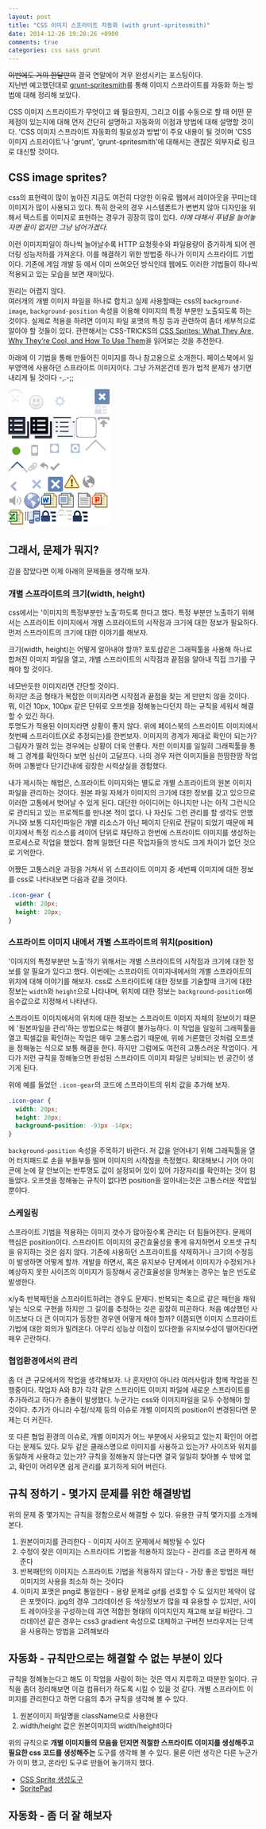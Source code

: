 ```yaml
---
layout: post
title: "CSS 이미지 스프라이트 자동화 (with grunt-spritesmith)"
date: 2014-12-26 19:28:26 +0900
comments: true
categories: css sass grunt
---
```


<del>이번에도 거의 한달만의</del> 결국 연말에야  겨우 완성시키는 포스팅이다.  
지난번 예고했던대로 [grunt-spritesmith](https://github.com/Ensighten/grunt-spritesmith)를 통해 이미지 스프라이트를 자동화 하는 방법에 대해 정리해 보았다.

CSS 이미지 스프라이트가 무엇이고 왜 필요한지, 그리고 이를 수동으로 할 때 어떤 문제점이 있는지에 대해 먼저 간단히 설명하고 자동화의 이점과 방법에 대해 설명할 것이다. 'CSS 이미지 스프라이트 자동화의 필요성과 방법'이 주요 내용이 될 것이며 'CSS 이미지 스프라이트'나 'grunt', 'grunt-spritesmith'에 대해서는 괜찮은 외부자료 링크로 대신할 것이다.

<!-- more -->

## CSS image sprites?

css의 표현력이 많이 높아진 지금도 여전히 다양한 이유로 웹에서 레이아웃을 꾸미는데 이미지가 많이 사용되고 있다. 특히 한국의 경우 시스템폰트가 변변치 않아 디자인을 위해서 텍스트를 이미지로 표현하는 경우가 굉장히 많이 있다.
*이에 대해서 푸념을 늘어놓자면 끝이 없지만 그냥 넘어가겠다.*

이런 이미지파일이 하나씩 늘어날수록 HTTP 요청횟수와 파일용량이 증가하게 되어 렌더링 성능저하를 가져온다. 이를 해결하기 위한 방법중 하나가 이미지 스프라이트 기법이다. 기존에 게임 개발 등 에서 이미 쓰여오던 방식인데 웹에도 이러한 기법들이 하나씩 적용되고 있는 모습을 보면 재미있다.

원리는 어렵지 않다.  
여러개의 개별 이미지 파일을 하나로 합치고 실제 사용할때는 css의 `background-image`, `background-position` 속성을 이용해 이미지의 특정 부분만 노출되도록 하는 것이다. 실제로 적용을 하려면 이미지 파일 포맷의 특징 등과 관련하여 좀더 세부적으로 알아야 할 것들이 있다. 관련해서는 CSS-TRICKS의 [CSS Sprites: What They Are, Why They’re Cool, and How To Use Them](http://css-tricks.com/css-sprites/)을 읽어보는 것을 추천한다.

아래에 이 기법을 통해 만들어진 이미지를 하나 참고용으로 소개한다. 페이스북에서 일부영역에 사용하던 스프라이트 이미지이다. 그냥 가져온건데 뭔가 법적 문제가 생기면 내리게 될 것이다 -,.-;;

<img src="/images/posts/20140511/fb-sprites.png" alt="페이스북에서 사용중이던 스프라이트 이미지의 일부 &copy; facebook">



## 그래서, 문제가 뭐지?

감을 잡았다면 이제 아래의 문제들을 생각해 보자.

### 개별 스프라이트의 크기(width, height)

css에서는 '이미지의 특정부분만 노출'하도록 한다고 했다. 특정 부분만 노출하기 위해서는 스프라이트 이미지에서 개별 스프라이트의 시작점과 크기에 대한 정보가 필요하다. 먼저 스프라이트의 크기에 대한 이야기를 해보자. 

크기(width, height)는 어떻게 알아내야 할까? 포토샵같은 그래픽툴을 사용해 하나로 합쳐진 이미지 파일을 열고, 개별 스프라이트의 시작점과 끝점을 알아내 직접 크기를 구해야 할 것이다.

네모반듯한 이미지라면 간단할 것이다.  
하지만 조금 형태가 복잡한 이미지라면 시작점과 끝점을 찾는 게 만만치 않을 것이다. 뭐, 이건 10px, 100px 같은 단위로 오프셋을 정해놓는다던지 하는 규칙을 세워서 해결할 수 있긴 하다.  
투명도가 적용된 이미지라면 상황이 좋지 않다. 위에 페이스북의 스프라이트 이미지에서 첫번째 스프라이트(X로 추정되는)를 한번보자. 이미지의 경계가 제대로 확인이 되는가? 그림자가 딸려 있는 경우에는 상황이 더욱 안좋다. 저런 이미지를 일일히 그래픽툴을 통해 그 경계를 확인하다 보면 심신이 고달프다. 나의 경우 저런 이미지들을 한땀한땀 작업하며 고통받다 단기간내에 굉장한 시력상실을 경험했다.

내가 제시하는 해법은, 스프라이트 이미지와는 별도로 개별 스프라이트의 원본 이미지 파일을 관리하는 것이다. 원본 파일 자체가 이미지의 크기에 대한 정보를 갖고 있으므로 이러한 고통에서 벗어날 수 있게 된다. 대단한 아이디어는 아니지만 나는 아직 그런식으로 관리되고 있는 프로젝트를 만나본 적이 없다. 나 자신도 그런 관리를 할 생각도 안했거니와 보통 디자인파일은 개별 리소스가 아닌 페이지 단위로 전달이 되었기 때문에 페이지에서 특정 리소스를 레이어 단위로 재단하고 한번에 스프라이트 이미지를 생성하는 프로세스로 작업을 했었다. 함께 일했던 다른 작업자들의 방식도 크게 차이가 없던 것으로 기억한다.

어쨌든 고통스러운 과정을 거쳐서 위 스프라이트 이미지 중 세번째 이미지에 대한 정보를 css로 나타내보면 다음과 같을 것이다.

```css
.icon-gear {
  width: 20px;
  height: 20px;
}
```

### 스프라이트 이미지 내에서 개별 스프라이트의 위치(position)

'이미지의 특정부분만 노출'하기 위해서는 개별 스프라이트의 시작점과 크기에 대한 정보를 알 필요가 있다고 했다. 이번에는 스프라이트 이미지내에서의 개별 스프라이트의 위치에 대해 이야기를 해보자. 
css로 스프라이트에 대한 정보를 기술할때 크기에 대한 정보는 `width`와 `height`으로 나타내며, 위치에 대한 정보는 `background-position`에 음수값으로 지정해서 나타낸다.

스프라이트 이미지에서의 위치에 대한 정보는 스프라이트 이미지 자체의 정보이기 때문에 '원본파일을 관리'하는 방법으로는 해결이 불가능하다. 이 작업을 일일히 그래픽툴을 열고 픽셀값을 확인하는 작업은 매우 고통스럽기 때문에, 위에 거론했던 것처럼 오프셋을 정해놓는 식으로 보통 해결을 한다. 하지만 그럼에도 여전히 고통스러운 작업이다. 게다가 저런 규칙을 정해놓으면 완성된 스프라이트 이미지 파일은 낭비되는 빈 공간이 생기게 된다. 

위에 예를 들었던 `.icon-gear`의 코드에 스프라이트의 위치 값을 추가해 보자.

```css
.icon-gear {
  width: 20px;
  height: 20px;
  background-position: -93px -14px;
}
```

`background-position` 속성을 주목하기 바란다. 저 값을 얻어내기 위해 그래픽툴을 열어 터치패드로 손을 부들부들 떨며 이미지의 시작점을 측정했다. 확대해보니 기어 아이콘에 눈에 잘 안보이는 반투명도 값이 설정되어 있이 있어 가장자리를 확인하는 것이 힘들었다. 오프셋을 정해놓는 규칙이 없다면 position을 알아내는것은 고통스러운 작업일 뿐이다.

### 스케일링

스프라이트 기법을 적용하는 이미지 갯수가 많아질수록 관리는 더 힘들어진다. 문제의 핵심은 position이다. 스프라이트 이미지의 공간효율성을 좋게 유지하면서 오프셋 규칙을 유지하는 것은 쉽지 않다. 기존에 사용하던 스프라이트를 삭제하거나 크기의 수정등이 발생하면 어떻게 할까. 개발을 하면서, 혹은 유지보수 단계에서 이미지가 수정되거나 예상하지 못한 사이즈의 이미지가 등장해서 공간효율성을 망쳐놓는 경우는 높은 빈도로 발생한다. 

x/y축 반복패턴을 스프라이트하려는 경우도 문제다. 반복되는 축으로 같은 패턴을 채워넣는 식으로 구현을 하지만 그 길이를 추정하는 것은 굉장히 피곤하다. 처음 예상했던 사이즈보다 더 큰 이미지가 등장한 경우엔 어떻게 해야 할까? 이쯤되면 이미지 스프라이트 기법에 대한 회의가 밀려온다. 아무리 성능상 이점이 있다한들 유지보수성이 떨어진다면 매우 곤란하다.

### 협업환경에서의 관리

좀 더 큰 규모에서의 작업을 생각해보자. 나 혼자만이 아니라 여러사람과 함께 작업을 진행중이다. 작업자 A와 B가 각각 같은 스프라이트 이미지 파일에 새로운 스프라이트를 추가하려고 하다가 충돌이 발생했다. 누군가는 css와 이미지파일을 모두 수정해야 할 것이다. 추가가 아니라 수정/삭제 등의 이슈로 개별 이미지의 position이 변경된다면 문제는 더 커진다.

또 다른 협업 환경의 이슈로, 개별 이미지가 어느 부분에서 사용되고 있는지 확인이 어렵다는 문제도 있다. 모두 같은 클래스명으로 이미지를 사용하고 있는가? 사이즈와 위치를 동일하게 사용하고 있는가? 규칙을 정해놓지 않는다면 결국 일일히 찾아볼 수 밖에 없고, 확인이 어려우면 쉽게 관리를 포기하게 되어 버린다. 


## 규칙 정하기 - 몇가지 문제를 위한 해결방법

위의 문제 중 몇가지는 규칙을 정함으로서 해결할 수 있다. 유용한 규칙 몇가지를 소개해 본다.

1. 원본이미지를 관리한다 - 이미지 사이즈 문제에서 해방될 수 있다
2. 수정이 잦은 이미지는 스프라이트 기법을 적용하지 않는다 - 관리를 조금 편하게 해준다
3. 반복패턴의 이미지는 스프라이트 기법을 적용하지 않는다 - 가장 좋은 방법은 패턴이미지의 사용을 최소하 하는 것이다
4. 이미지 포맷은 png로 통일한다 - 용량 문제로 gif를 선호할 수 도 있지만 제약이 많은 포맷이다. jpg의 경우 그라데이션 등 색상정보가 많을 때 유용할 수 있지만, 사이트 레이아웃을 구성하는데 과연 적합한 형태의 이미지인지 재고해 보길 바란다. 그라데이션 같은 경우는 css3 gradient 속성으로 대체하고 구버전 브라우저는 단색을 사용하는 방법을 고려해보라


## 자동화 - 규칙만으로는 해결할 수 없는 부분이 있다

규칙을 정해놓는다고 해도 이 작업을 사람이 하는 것은 역시 지루하고 따분한 일이다. 규칙을 좀더 정리해보면 이걸 컴퓨터가 하도록 시킬 수 있을 것 같다.  개별 스프라이트 이미지를 관리한다고 하면 다음의 추가 규칙을 생각해 볼 수 있다.

1. 원본이미지 파일명을 className으로 사용한다
2. width/height 값은 원본이미지의 width/height이다

위의 규칙으로 **개별 이미지들의 모음을 던지면 적절한 스프라이트 이미지를 생성해주고 필요한 css 코드를 생성해주는** 도구를 생각해 볼 수 있다. 물론 이런 생각은 다른 누군가가 이미 했고, 온라인 도구로 만들어 놓기까지 했다.

* [CSS Sprite 생성도구](http://ko.spritegen.website-performance.org/)
* [SpritePad](http://spritepad.wearekiss.com/)



## 자동화 - 좀 더 잘 해보자